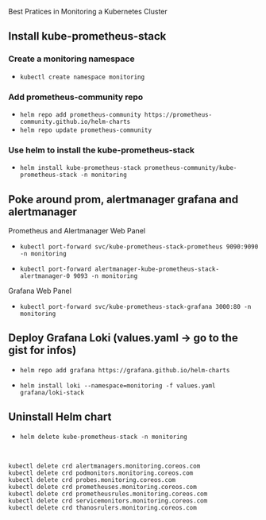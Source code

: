 Best Pratices in Monitoring a Kubernetes Cluster

## Install kube-prometheus-stack
### Create a monitoring namespace
+ `kubectl create namespace monitoring`

### Add prometheus-community repo
- `helm repo add prometheus-community https://prometheus-community.github.io/helm-charts`
- `helm repo update prometheus-community`

### Use helm to install the kube-prometheus-stack
- `helm install kube-prometheus-stack prometheus-community/kube-prometheus-stack -n monitoring`


## Poke around prom, alertmanager grafana and alertmanager
Prometheus and Alertmanager Web Panel

+ `kubectl port-forward svc/kube-prometheus-stack-prometheus 9090:9090 -n monitoring`

+ `kubectl port-forward alertmanager-kube-prometheus-stack-alertmanager-0 9093 -n monitoring`

Grafana Web Panel

+ `kubectl port-forward svc/kube-prometheus-stack-grafana 3000:80 -n monitoring`

## Deploy Grafana Loki (values.yaml -> go to the gist for infos)

+ `helm repo add grafana https://grafana.github.io/helm-charts`

+ `helm install loki --namespace=monitoring -f values.yaml grafana/loki-stack`


## Uninstall Helm chart

+ `helm delete kube-prometheus-stack -n monitoring`

&nbsp;

```kubectl delete crd alertmanagerconfigs.monitoring.coreos.com
kubectl delete crd alertmanagers.monitoring.coreos.com
kubectl delete crd podmonitors.monitoring.coreos.com
kubectl delete crd probes.monitoring.coreos.com
kubectl delete crd prometheuses.monitoring.coreos.com
kubectl delete crd prometheusrules.monitoring.coreos.com
kubectl delete crd servicemonitors.monitoring.coreos.com
kubectl delete crd thanosrulers.monitoring.coreos.com